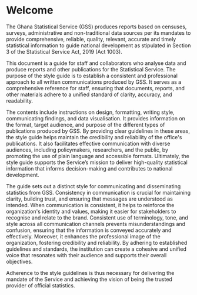 ---
---

# Welcome

The Ghana Statistical Service (GSS) produces reports based on censuses, surveys, administrative and non-traditional data sources per its mandates to provide comprehensive, reliable, quality, relevant, accurate and timely statistical information to guide national development as stipulated in Section 3 of the Statistical Service Act, 2019 (Act 1003).

This document is a guide for staff and collaborators who analyse data and produce reports and other publications for the Statistical Service. The purpose of the style guide is to establish a consistent and professional approach to all written communications produced by GSS. It serves as a comprehensive reference for staff, ensuring that documents, reports, and other materials adhere to a unified standard of clarity, accuracy, and readability.

The contents include instructions on design, formatting, writing style, communicating findings, and data visualisation. It provides information on the format, target audience, and purpose of the different types of publications produced by GSS. By providing clear guidelines in these areas, the style guide helps maintain the credibility and reliability of the office's publications. It also facilitates effective communication with diverse audiences, including policymakers, researchers, and the public, by promoting the use of plain language and accessible formats. Ultimately, the style guide supports the Service’s mission to deliver high-quality statistical information that informs decision-making and contributes to national development.

The guide sets out a distinct style for communicating and disseminating statistics from GSS. Consistency in communication is crucial for maintaining clarity, building trust, and ensuring that messages are understood as intended. When communication is consistent, it helps to reinforce the organization's identity and values, making it easier for stakeholders to recognise and relate to the brand. Consistent use of terminology, tone, and style across all communication channels prevents misunderstandings and confusion, ensuring that the information is conveyed accurately and effectively. Moreover, it enhances the professional image of the organization, fostering credibility and reliability. By adhering to established guidelines and standards, the institution can create a cohesive and unified voice that resonates with their audience and supports their overall objectives.

Adherence to the style guidelines is thus necessary for delivering the mandate of the Service and achieving the vision of being the trusted provider of official statistics.
